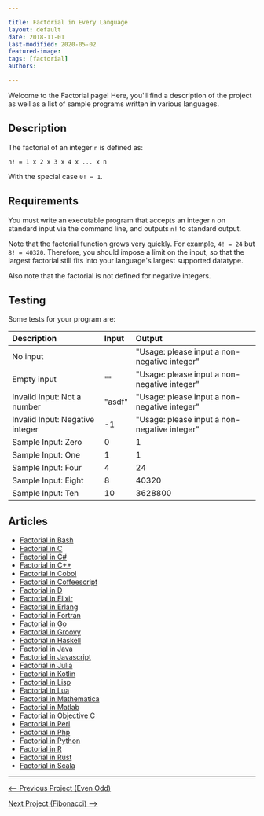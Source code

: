 ```yaml
---

title: Factorial in Every Language
layout: default
date: 2018-11-01
last-modified: 2020-05-02
featured-image:
tags: [factorial]
authors:

---
```


Welcome to the Factorial page! Here, you'll find a description of the project as well as a list of sample programs written in various languages.

## Description

The factorial of an integer `n` is defined as:

`n! = 1 x 2 x 3 x 4 x ... x n`

With the special case `0! = 1`.


## Requirements

You must write an executable program that accepts an integer `n` on standard
input via the command line, and outputs `n!` to standard output.

Note that the factorial function grows very quickly. For example, `4! = 24`
but `8! = 40320`. Therefore, you should impose a limit on the input, so that
the largest factorial still fits into your language's largest supported datatype.

Also note that the factorial is not defined for negative integers.


## Testing

Some tests for your program are:

| Description                     | Input     | Output                                       |
| :------------------------------ | :-------- | :------------------------------------------- |
| No input                        |           | "Usage: please input a non-negative integer" |
| Empty input                     | ""        | "Usage: please input a non-negative integer" |
| Invalid Input: Not a number     | "asdf"    | "Usage: please input a non-negative integer" |
| Invalid Input: Negative integer | -1        | "Usage: please input a non-negative integer" |
| Sample Input: Zero              | 0         | 1                                            |
| Sample Input: One               | 1         | 1                                            |
| Sample Input: Four              | 4         | 24                                           |
| Sample Input: Eight             | 8         | 40320                                        |
| Sample Input: Ten               | 10        | 3628800                                      |


## Articles

- [Factorial in Bash](https://sampleprograms.io/projects/factorial/bash)
- [Factorial in C](https://sampleprograms.io/projects/factorial/c)
- [Factorial in C#](https://sampleprograms.io/projects/factorial/c-sharp)
- [Factorial in C++](https://sampleprograms.io/projects/factorial/c-plus-plus)
- [Factorial in Cobol](https://sampleprograms.io/projects/factorial/cobol)
- [Factorial in Coffeescript](https://sampleprograms.io/projects/factorial/coffeescript)
- [Factorial in D](https://sampleprograms.io/projects/factorial/d)
- [Factorial in Elixir](https://sampleprograms.io/projects/factorial/elixir)
- [Factorial in Erlang](https://sampleprograms.io/projects/factorial/erlang)
- [Factorial in Fortran](https://sampleprograms.io/projects/factorial/fortran)
- [Factorial in Go](https://sampleprograms.io/projects/factorial/go)
- [Factorial in Groovy](https://sampleprograms.io/projects/factorial/groovy)
- [Factorial in Haskell](https://sampleprograms.io/projects/factorial/haskell)
- [Factorial in Java](https://sampleprograms.io/projects/factorial/java)
- [Factorial in Javascript](https://sampleprograms.io/projects/factorial/javascript)
- [Factorial in Julia](https://sampleprograms.io/projects/factorial/julia)
- [Factorial in Kotlin](https://sampleprograms.io/projects/factorial/kotlin)
- [Factorial in Lisp](https://sampleprograms.io/projects/factorial/lisp)
- [Factorial in Lua](https://sampleprograms.io/projects/factorial/lua)
- [Factorial in Mathematica](https://sampleprograms.io/projects/factorial/mathematica)
- [Factorial in Matlab](https://sampleprograms.io/projects/factorial/matlab)
- [Factorial in Objective C](https://sampleprograms.io/projects/factorial/objective-c)
- [Factorial in Perl](https://sampleprograms.io/projects/factorial/perl)
- [Factorial in Php](https://sampleprograms.io/projects/factorial/php)
- [Factorial in Python](https://sampleprograms.io/projects/factorial/python)
- [Factorial in R](https://sampleprograms.io/projects/factorial/r)
- [Factorial in Rust](https://sampleprograms.io/projects/factorial/rust)
- [Factorial in Scala](https://sampleprograms.io/projects/factorial/scala)

---

<nav class="project-nav">

<div id="prev">

[<-- Previous Project (Even Odd)](https://sampleprograms.io/projects/even-odd)

</div>

<div id="next">

[Next Project (Fibonacci) -->](https://sampleprograms.io/projects/fibonacci)

</div>

</nav>